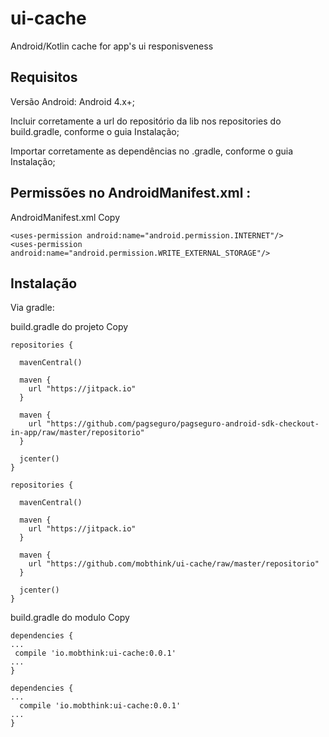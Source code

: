 # ui-cache
Android/Kotlin cache for app's ui responisveness

## Requisitos

Versão Android: Android 4.x+;

Incluir corretamente a url do repositório da lib nos repositories do build.gradle, conforme o guia Instalação;

Importar corretamente as dependências no .gradle, conforme o guia Instalação;

## Permissões no AndroidManifest.xml :

AndroidManifest.xml
 Copy
 ```
<uses-permission android:name="android.permission.INTERNET"/>
<uses-permission android:name="android.permission.WRITE_EXTERNAL_STORAGE"/>
```
## Instalação
Via gradle:

build.gradle do projeto
 Copy
```
repositories {

  mavenCentral()

  maven {
    url "https://jitpack.io"
  }

  maven {
    url "https://github.com/pagseguro/pagseguro-android-sdk-checkout-in-app/raw/master/repositorio"
  }

  jcenter()
}
```

```
repositories {

  mavenCentral()

  maven {
    url "https://jitpack.io"
  }

  maven {
    url "https://github.com/mobthink/ui-cache/raw/master/repositorio"
  }

  jcenter()
}
```

build.gradle do modulo
 Copy
 ```
dependencies {
...
  compile 'io.mobthink:ui-cache:0.0.1'
...
}
```
```
dependencies {
...
  compile 'io.mobthink:ui-cache:0.0.1'
...
}
```
